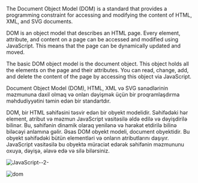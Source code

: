 The Document Object Model (DOM) is a standard that provides a programming constraint for accessing and modifying the content of HTML, XML, and SVG documents.

DOM is an object model that describes an HTML page. Every element, attribute, and content on a page can be accessed and modified using JavaScript. This means that the page can be dynamically updated and moved.

The basic DOM object model is the document object. This object holds all the elements on the page and their attributes. You can read, change, add, and delete the content of the page by accessing this object via JavaScript.

Document Object Model (DOM), HTML, XML və SVG sənədlərinin məzmununa daxil olmaq və onları dəyişmək üçün bir proqramlaşdırma məhdudiyyətini təmin edən bir standartdır.

DOM, bir HTML səhifəsini təsvir edən bir obyekt modelidir. Səhifədəki hər element, atribut və məzmun JavaScript vasitəsilə əldə edilə və dəyişdirilə bilinər. Bu, səhifənin dinamik olaraq yenilənə və hərəkət etdirilə bilinə biləcəyi anlamına gəlir.
Əsas DOM obyekt modeli, document obyektidir. Bu obyekt səhifədəki bütün elementləri və onların atributlarını daşıyır. JavaScript
 vasitəsilə bu obyektə müraciət edərək səhifənin məzmununu oxuya, dəyişə, əlavə edə və silə bilərsiniz.

 ![JavaScript--2-](https://github.com/SeniorAcademy/JavaScript/assets/151378391/c98f6364-7abd-46a4-8314-ad77e5a6c7a1)
 


![dom](https://github.com/SeniorAcademy/JavaScript/assets/151378391/01030f2c-2adc-45fc-96af-9904001a0e4d)
